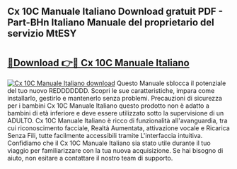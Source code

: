 ## Cx 10C Manuale Italiano Download gratuit PDF - Part-BHn Italiano Manuale del proprietario del servizio MtESY

# <h2><a href="http://dfgds1.blite.top/?on=Cx+10C+Manuale+Italiano">🔗Download 👉🔴 Cx 10C Manuale Italiano</a></h2>

[![Cx 10C Manuale Italiano download](https://i.imgur.com/lujVjoI.png)](http://dfgds1.blite.top/?on=Cx+10C+Manuale+Italiano)
Questo Manuale sblocca il potenziale del tuo nuovo REDDDDDDD. Scopri le sue caratteristiche, impara come installarlo, gestirlo e mantenerlo senza problemi. Precauzioni di sicurezza per i bambini Cx 10C Manuale Italiano questo prodotto non è adatto a bambini di età inferiore e deve essere utilizzato sotto la supervisione di un ADULTO. Cx 10C Manuale Italiano è ricco di funzionalità all'avanguardia, tra cui riconoscimento facciale, Realtà Aumentata, attivazione vocale e Ricarica Senza Fili, tutte facilmente accessibili tramite L'interfaccia intuitiva. Confidiamo che il Cx 10C Manuale Italiano sia stato utile durante il tuo viaggio per familiarizzare con la tua nuova acquisizione. Se hai bisogno di aiuto, non esitare a contattare il nostro team di supporto.
